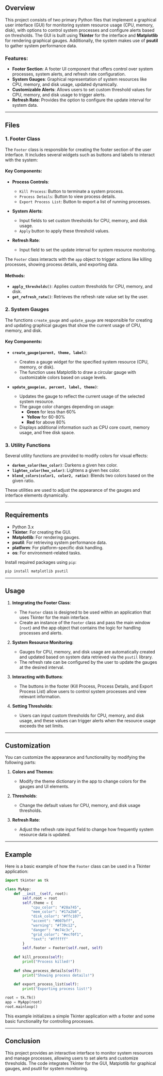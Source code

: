 ## Overview

This project consists of two primary Python files that implement a graphical user interface (GUI) for monitoring system resource usage (CPU, memory, disk), with options to control system processes and configure alerts based on thresholds. The GUI is built using **Tkinter** for the interface and **Matplotlib** for rendering graphical gauges. Additionally, the system makes use of **psutil** to gather system performance data.

### Features:
- **Footer Section**: A footer UI component that offers control over system processes, system alerts, and refresh rate configuration.
- **System Gauges**: Graphical representation of system resources like CPU, memory, and disk usage, updated dynamically.
- **Customizable Alerts**: Allows users to set custom threshold values for CPU, memory, and disk usage to trigger alerts.
- **Refresh Rate**: Provides the option to configure the update interval for system data.
  
---

## Files

### 1. **Footer Class**

The `Footer` class is responsible for creating the footer section of the user interface. It includes several widgets such as buttons and labels to interact with the system:

#### Key Components:
- **Process Controls**: 
  - `Kill Process`: Button to terminate a system process.
  - `Process Details`: Button to view process details.
  - `Export Process List`: Button to export a list of running processes.
  
- **System Alerts**:
  - Input fields to set custom thresholds for CPU, memory, and disk usage.
  - `Apply` button to apply these threshold values.
  
- **Refresh Rate**:
  - Input field to set the update interval for system resource monitoring.
  
The `Footer` class interacts with the `app` object to trigger actions like killing processes, showing process details, and exporting data.

#### Methods:
- **`apply_thresholds()`**: Applies custom thresholds for CPU, memory, and disk.
- **`get_refresh_rate()`**: Retrieves the refresh rate value set by the user.

### 2. **System Gauges**

The functions `create_gauge` and `update_gauge` are responsible for creating and updating graphical gauges that show the current usage of CPU, memory, and disk.

#### Key Components:
- **`create_gauge(parent, theme, label)`**:
  - Creates a gauge widget for the specified system resource (CPU, memory, or disk).
  - The function uses Matplotlib to draw a circular gauge with customizable colors based on usage levels.

- **`update_gauge(ax, percent, label, theme)`**:
  - Updates the gauge to reflect the current usage of the selected system resource.
  - The gauge color changes depending on usage:
    - **Green** for less than 60%
    - **Yellow** for 60-80%
    - **Red** for above 80%
  - Displays additional information such as CPU core count, memory usage, and free disk space.

### 3. **Utility Functions**

Several utility functions are provided to modify colors for visual effects:
- **`darken_color(hex_color)`**: Darkens a given hex color.
- **`lighten_color(hex_color)`**: Lightens a given hex color.
- **`blend_colors(color1, color2, ratio)`**: Blends two colors based on the given ratio.

These utilities are used to adjust the appearance of the gauges and interface elements dynamically.

---

## Requirements

- Python 3.x
- **Tkinter**: For creating the GUI.
- **Matplotlib**: For rendering gauges.
- **psutil**: For retrieving system performance data.
- **platform**: For platform-specific disk handling.
- **os**: For environment-related tasks.

Install required packages using `pip`:
```bash
pip install matplotlib psutil
```

---

## Usage

1. **Integrating the Footer Class**: 
   - The `Footer` class is designed to be used within an application that uses Tkinter for the main interface. 
   - Create an instance of the `Footer` class and pass the main window (`root`) and the app object that contains the logic for handling processes and alerts.

2. **System Resource Monitoring**:
   - Gauges for CPU, memory, and disk usage are automatically created and updated based on system data retrieved via the `psutil` library.
   - The refresh rate can be configured by the user to update the gauges at the desired interval.

3. **Interacting with Buttons**:
   - The buttons in the footer (Kill Process, Process Details, and Export Process List) allow users to control system processes and view relevant information.

4. **Setting Thresholds**:
   - Users can input custom thresholds for CPU, memory, and disk usage, and these values can trigger alerts when the resource usage exceeds the set limits.

---

## Customization

You can customize the appearance and functionality by modifying the following parts:

1. **Colors and Themes**: 
   - Modify the theme dictionary in the app to change colors for the gauges and UI elements.
   
2. **Thresholds**: 
   - Change the default values for CPU, memory, and disk usage thresholds.

3. **Refresh Rate**: 
   - Adjust the refresh rate input field to change how frequently system resource data is updated.

---

## Example

Here is a basic example of how the `Footer` class can be used in a Tkinter application:

```python
import tkinter as tk

class MyApp:
    def __init__(self, root):
        self.root = root
        self.theme = {
            "cpu_color": "#28a745",
            "mem_color": "#17a2b8",
            "disk_color": "#ffc107",
            "accent": "#007bff",
            "warning": "#f39c12",
            "danger": "#e74c3c",
            "grid_color": "#ecf0f1",
            "text": "#ffffff"
        }
        self.footer = Footer(self.root, self)
        
    def kill_process(self):
        print("Process killed!")
    
    def show_process_details(self):
        print("Showing process details!")
    
    def export_process_list(self):
        print("Exporting process list!")

root = tk.Tk()
app = MyApp(root)
root.mainloop()
```

This example initializes a simple Tkinter application with a footer and some basic functionality for controlling processes.

---

## Conclusion

This project provides an interactive interface to monitor system resources and manage processes, allowing users to set alerts and customize thresholds. The code integrates Tkinter for the GUI, Matplotlib for graphical gauges, and psutil for system monitoring.


